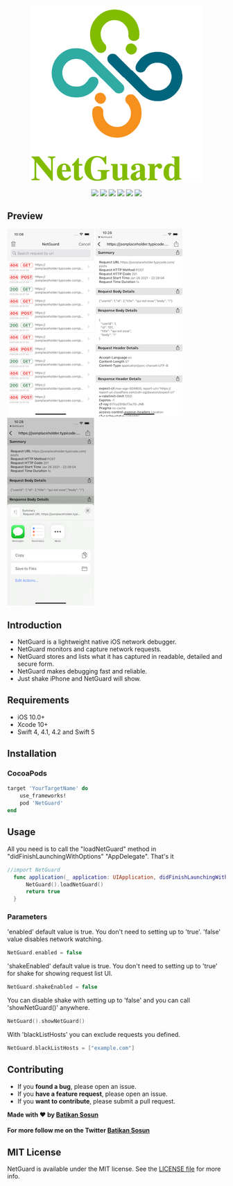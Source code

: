 
<p align="center">
    <img width="400" src="https://github.com/batikansosun/NetGuard/blob/main/NetGuardDemo/logo.png?raw=true">
</p>

<p align="center">
    <a title="Pod Version" href="https://cocoapods.org/pods/NetGuard"><img src="https://img.shields.io/badge/pod-v1.0-green"/></a>
    <a title="Swift Version" href="https://cocoapods.org/pods/NetGuard"><img src="https://img.shields.io/badge/Swift-v5-red"/></a>
    <a title="MIT LICENSE" href="https://github.com/batikansosun/NetGuard/LICENSE"><img src="https://img.shields.io/badge/LICENSE-MIT-lightgrey"/></a>
    <a title="Support" href="https://twitter.com/batikansosun"><img src="https://img.shields.io/badge/Twitter%20Support-%40batikansosun-yellow"/></a>
    <a title="Platform" href=""><img src="https://img.shields.io/badge/Platform-iOS-yellowgreen"/></a>
    <a title="Cocoapods" href="https://cocoapods.org/pods/NetGuard"><img src="https://img.shields.io/badge/Cocoapods-compatible-green"/></a>
</p>

## Preview
![NetGuard](https://github.com/batikansosun/NetGuard/blob/main/NetGuardDemo/SS/NetGuard-SS3.png?raw=true)
![NetGuard](https://github.com/batikansosun/NetGuard/blob/main/NetGuardDemo/SS/NetGuard-SS2.png?raw=true)
![NetGuard](https://github.com/batikansosun/NetGuard/blob/main/NetGuardDemo/SS/NetGuard-SS1.png?raw=true)


## Introduction

- NetGuard is a lightweight native iOS network debugger. 
- NetGuard monitors and capture network requests. 
- NetGuard stores and lists what it has captured in readable, detailed and secure form. 
- NetGuard makes debugging fast and reliable.
- Just shake iPhone and NetGuard will show.

## Requirements

- iOS 10.0+
- Xcode 10+
- Swift 4, 4.1, 4.2 and Swift 5


## Installation

### CocoaPods
```ruby
target 'YourTargetName' do
    use_frameworks!
    pod 'NetGuard'
end
```

## Usage
All you need is to call the "loadNetGuard" method in "didFinishLaunchingWithOptions" "AppDelegate". That's it
```swift
//import NetGuard
  func application(_ application: UIApplication, didFinishLaunchingWithOptions launchOptions: [UIApplication.LaunchOptionsKey: Any]?) -> Bool {
      NetGuard().loadNetGuard()
      return true
  }
```
### Parameters
'enabled' default value is true. You don't need to setting up to 'true'. 'false' value disables network watching.
```swift
NetGuard.enabled = false
```
'shakeEnabled' default value is true. You don't need to setting up to 'true' for shake for showing request list UI.
```swift
NetGuard.shakeEnabled = false
```
You can disable shake with setting up to 'false' and you can call 'showNetGuard()' anywhere.
```swift
NetGuard().showNetGuard()
```
With 'blackListHosts' you can exclude requests you defined.
```swift
NetGuard.blackListHosts = ["example.com"]
```
## Contributing
- If you **found a bug**, please open an issue.
- If you **have a feature request**, please open an issue.
- If you **want to contribute**, please submit a pull request.

**Made with ❤️ by [Batikan Sosun](https://github.com/batikansosun)**
#### For more follow me on the Twitter [Batikan Sosun](https://twitter.com/batikansosun)


## MIT License
NetGuard is available under the MIT license. See the <a href="https://github.com/batikansosun/NetGuard/blob/main/LICENSE">LICENSE file</a> for more info.


